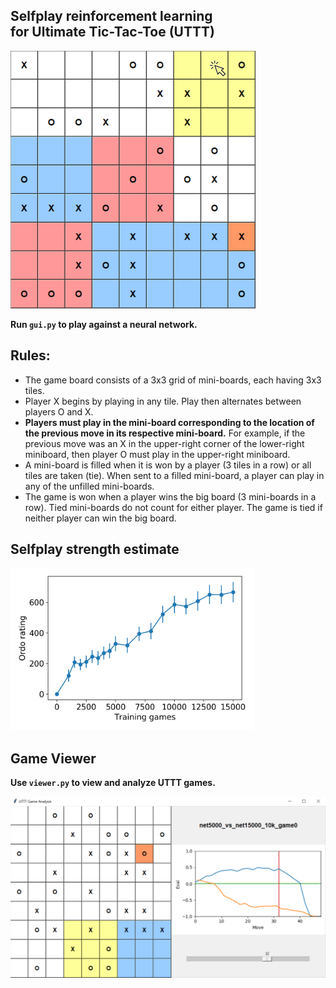 ## Selfplay reinforcement learning <br/> for Ultimate Tic-Tac-Toe (UTTT)
<p>
<img src="./images/Game_Mouse.png" width="392" height="412">
</p>

**Run `gui.py` to play against a neural network.**

## Rules:
* The game board consists of a 3x3 grid of mini-boards, each having 3x3 tiles.
* Player X begins by playing in any tile. Play then alternates between players O and X.
* **Players must play in the mini-board corresponding to the location of the previous move in its respective mini-board.** For example, if the previous move was an X in the upper-right corner of the lower-right miniboard, then player O must play in the upper-right miniboard.
* A mini-board is filled when it is won by a player (3 tiles in a row) or all tiles are taken (tie). When sent to a filled mini-board, a player can play in any of the unfilled mini-boards.
* The game is won when a player wins the big board (3 mini-boards in a row). Tied mini-boards do not count for either player. The game is tied if neither player can win the big board.

## Selfplay strength estimate
<p>
<img src="./images/Ordo.png" width="390" height="260">
</p>

## Game Viewer
**Use `viewer.py` to view and analyze UTTT games.**
<p>
<img src="./images/GameViewer.png" width="511" height="290">
</p>
